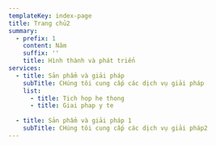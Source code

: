 ```yaml
---
templateKey: index-page
title: Trang chủ2
summary:
  - prefix: 1
    content: Năm
    suffix: ''
    title: Hình thành và phát triển
services:
  - title: Sản phẩm và giải pháp
    subTitle: CHúng tôi cung cấp các dịch vụ giải pháp
    list:
      - title: Tich hop he thong
      - title: Giai phap y te
        
  - title: Sản phẩm và giải pháp 1
    subTitle: CHúng tôi cung cấp các dịch vụ giải pháp2
---
```

